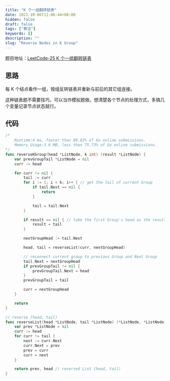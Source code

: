 ```yaml
---
title: "K 个一组翻转链表"
date: 2021-10-06T11:06:44+08:00
hidden: false
draft: false
tags: ["算法"]
keywords: []
description: ""
slug: "Reverse Nodes in K Group"
---
```


题目地址：[LeetCode-25 K 个一组翻转链表](https://leetcode-cn.com/problems/reverse-nodes-in-k-group/)

## 思路

每 K 个结点看作一组，按组反转链表并重新与前后的其它组连接。

这种链表题不需要技巧，可以当作模拟题做。想清楚各个节点的处理方式，多搞几个变量记录节点状态就行。

## 代码

```go
/*
	Runtime:4 ms, faster than 89.82% of Go online submissions.
	Memory Usage:3.6 MB, less than 75.73% of Go online submissions.
*/
func reverseKGroup(head *ListNode, k int) (result *ListNode) {
	var prevGroupTail *ListNode = nil
	curr := head

	for curr != nil {
		tail := curr
		for i := 1; i < k; i++ { // get the tail of current Group
			if tail.Next == nil {
				return
			}

			tail = tail.Next
		}

		if result == nil { // take the first Group's head as the result
			result = tail
		}

		nextGroupHead := tail.Next

		head, tail = reverseList(curr, nextGroupHead)

		// reconnect current group to previous Group and Next Group
		tail.Next = nextGroupHead
		if prevGroupTail != nil {
			prevGroupTail.Next = head
		}
		prevGroupTail = tail

		curr = nextGroupHead
	}

	return
}

// reverse [head, tail)
func reverseList(head *ListNode, tail *ListNode) (*ListNode, *ListNode) {
	var prev *ListNode = nil
	curr := head
	for curr != tail {
		next := curr.Next
		curr.Next = prev
		prev = curr
		curr = next
	}

	return prev, head // reversed List (head, tail)
}
```

